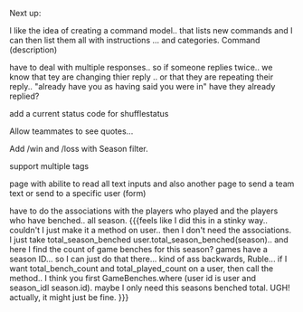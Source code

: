
Next up: 


I like the idea of creating a command model.. that lists new commands and I can then list them all with instructions ... and categories. Command (description)


have to deal with multiple responses.. so if someone replies twice.. we know that tey are changing thier reply .. or that they are repeating their reply.. "already have you as having said you were in"  have they already  replied? 


add a current status code for shufflestatus 

Allow teammates to see quotes... 

Add /win and /loss with Season filter. 

support multiple tags 

page with abilite to read all text inputs and also another page to send a team text or send to a specific user (form)


have to do the associations with the players who played and the players who have benched.. all season. {{{feels like I did this in a stinky way.. couldn't I just make it a method on user.. then I don't need the associations. I just take total_season_benched user.total_season_benched(season).. and here I find the count of game benches for this season? games have a season ID... so I can just do that there... kind of ass backwards, Ruble... if I want total_bench_count and total_played_count on a user, then call the method.. I think you first GameBenches.where (user id is user and season_idl season.id). maybe I only need this seasons benched total. UGH! actually, it might just be fine. }}}







